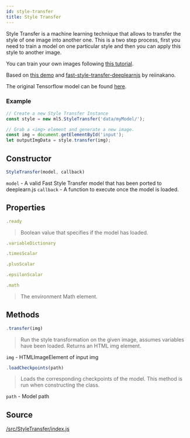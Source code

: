 ```yaml
---
id: style-transfer
title: Style Transfer
---
```


Style Transfer is a machine learning technique that allows to transfer the style of one image into another one. This is a two step process, first you need to train a model on one particular style and then you can apply this style to another image.

You can train your own images following [this tutorial](#).

Based on [this demo](https://github.com/PAIR-code/deeplearnjs/tree/0608feadbd897bca6ec7abf3340515fe5f2de1c2/demos/fast-style-transfer)
and [fast-style-transfer-deeplearnjs](https://github.com/reiinakano/fast-style-transfer-deeplearnjs) by reiinakano.

The original Tensorflow model can be found [here](https://github.com/lengstrom/fast-style-transfer).

### Example

```javascript
// Create a new Style Transfer Instance
const style = new ml5.StyleTransfer('data/myModel/');

// Grab a <img> element and generate a new image.
const img = document.getElementById('input');
let outputImgData = style.transfer(img);
```

## Constructor
  ```javascript
  StyleTransfer(model, callback)
  ```
  `model` - A valid Fast Style Transfer model that has been ported to deeplearn.js
  `callback` - A function to execute once the model is loaded.

## Properties

  ```javascript
  .ready
  ```
  > Boolean value that specifies if the model has loaded.

  ```javascript
  .variableDictionary
  ```
  > 

  ```javascript
  .timesScalar
  ```
  > 

  ```javascript
  .plusScalar
  ```
  > 

  ```javascript
  .epsilonScalar
  ```
  > 

  ```javascript
  .math
  ```
  > The environment Math element.

## Methods

  ```javascript
  .transfer(img)
  ```
  > Run the style transformation on the given image, assumes variables have been loaded. Returns an HTML img element.

  `img` -  HTMLImageElement of input img

  ```javascript
  .loadCheckpoints(path)
  ```
  > Loads the corresponding checkpoints of the model. This method is run when constructing the class.

  `path` - Model path

## Source

[/src/StyleTransfer/index.js](https://github.com/ml5js/ml5-library/tree/master/src/StyleTransfer)